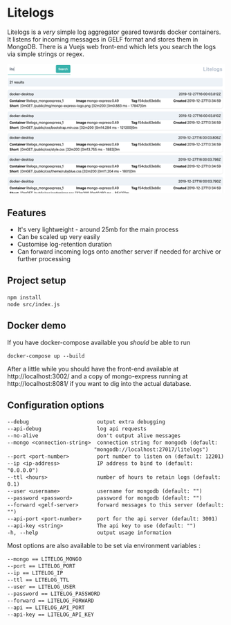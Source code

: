 # Litelogs

Litelogs is a _very_ simple log aggregator geared towards docker containers.  It listens for incoming messages in GELF format and stores
them in MongoDB.  There is a Vuejs web front-end which lets you search the logs via simple strings or regex.

![Screenshot of litelogs](./screenshot/litelogs.png)

## Features

* It's very lightweight - around 25mb for the main process
* Can be scaled up very easily
* Customise log-retention duration
* Can forward incoming logs onto another server if needed for archive or further processing

## Project setup
```
npm install
node src/index.js
```

## Docker demo

If you have docker-compose available you _should_ be able to run

```
docker-compose up --build
```
After a little while you should have the front-end available at http://localhost:3002/ and a copy of mongo-express running at http://localhost:8081/ if you want to dig into the actual database.

## Configuration options

```
--debug                      output extra debugging
--api-debug                  log api requests
--no-alive                   don't output alive messages
--mongo <connection-string>  connection string for mongodb (default:
                            "mongodb://localhost:27017/litelogs")
--port <port-number>         port number to listen on (default: 12201)
--ip <ip-address>            IP address to bind to (default: "0.0.0.0")
--ttl <hours>                number of hours to retain logs (default: 0.1)
--user <username>            username for mongodb (default: "")
--password <password>        password for mongodb (default: "")
--forward <gelf-server>      forward messages to this server (default: "")
--api-port <port-number>     port for the api server (default: 3001)
--api-key <string>           The api key to use (default: "")
-h, --help                   output usage information
```
Most options are also available to be set via environment variables :
```
--mongo == LITELOG_MONGO
--port == LITELOG_PORT
--ip == LITELOG_IP
--ttl == LITELOG_TTL
--user == LITELOG_USER
--password == LITELOG_PASSWORD
--forward == LITELOG_FORWARD
--api == LITELOG_API_PORT
--api-key == LITELOG_API_KEY
```
